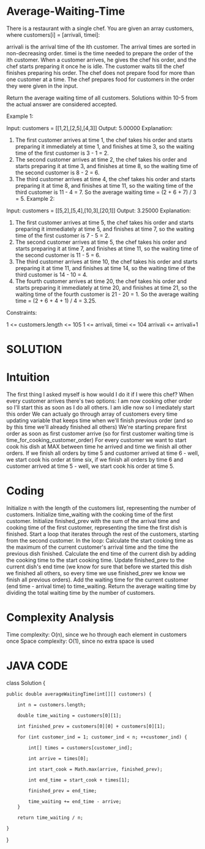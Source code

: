# Average-Waiting-Time

There is a restaurant with a single chef. You are given an array customers, where customers[i] = [arrivali, timei]:

arrivali is the arrival time of the ith customer. The arrival times are sorted in non-decreasing order.
timei is the time needed to prepare the order of the ith customer.
When a customer arrives, he gives the chef his order, and the chef starts preparing it once he is idle. The customer waits till the chef finishes preparing his order. The chef does not prepare food for more than one customer at a time. The chef prepares food for customers in the order they were given in the input.

Return the average waiting time of all customers. Solutions within 10-5 from the actual answer are considered accepted.

Example 1:

Input: customers = [[1,2],[2,5],[4,3]]
Output: 5.00000
Explanation:
1) The first customer arrives at time 1, the chef takes his order and starts preparing it immediately at time 1, and finishes at time 3, so the waiting time of the first customer is 3 - 1 = 2.
2) The second customer arrives at time 2, the chef takes his order and starts preparing it at time 3, and finishes at time 8, so the waiting time of the second customer is 8 - 2 = 6.
3) The third customer arrives at time 4, the chef takes his order and starts preparing it at time 8, and finishes at time 11, so the waiting time of the third customer is 11 - 4 = 7.
So the average waiting time = (2 + 6 + 7) / 3 = 5.
Example 2:

Input: customers = [[5,2],[5,4],[10,3],[20,1]]
Output: 3.25000
Explanation:
1) The first customer arrives at time 5, the chef takes his order and starts preparing it immediately at time 5, and finishes at time 7, so the waiting time of the first customer is 7 - 5 = 2.
2) The second customer arrives at time 5, the chef takes his order and starts preparing it at time 7, and finishes at time 11, so the waiting time of the second customer is 11 - 5 = 6.
3) The third customer arrives at time 10, the chef takes his order and starts preparing it at time 11, and finishes at time 14, so the waiting time of the third customer is 14 - 10 = 4.
4) The fourth customer arrives at time 20, the chef takes his order and starts preparing it immediately at time 20, and finishes at time 21, so the waiting time of the fourth customer is 21 - 20 = 1.
So the average waiting time = (2 + 6 + 4 + 1) / 4 = 3.25.
 
Constraints:

1 <= customers.length <= 105
1 <= arrivali, timei <= 104
arrivali <= arrivali+1

# SOLUTION 

# Intuition
The first thing I asked myself is how would I do it if I were this chef? When every customer arrives there's two options:
I am now cooking other order so I'll start this as soon as I do all others.
I am idle now so I imediately start this order
We can actualy go through array of customers every time updating variable that keeps time when we'll finish previous order (and so by this time we'll already finished all others)
We're starting prepare first order as soon as first customer arrive (so for first customer waiting time is time_for_cooking_customer_order)
For every customer we want to start cook his dish at MAX between time he arrived and time we finish all other orders. If we finish all orders by time 5 and customer arrived at time 6 - well, we start cook his order at time six, if we finish all orders by time 6 and customer arrived at time 5 - well, we start cook his order at time 5.
# Coding
Initialize n with the length of the customers list, representing the number of customers.
Initialize time_waiting with the cooking time of the first customer.
Initialize finished_prev with the sum of the arrival time and cooking time of the first customer, representing the time the first dish is finished.
Start a loop that iterates through the rest of the customers, starting from the second customer. In the loop:
Calculate the start cooking time as the maximum of the current customer's arrival time and the time the previous dish finished.
Calculate the end time of the current dish by adding the cooking time to the start cooking time.
Update finished_prev to the current dish's end time (we know for sure that before we started this dish we finished all others, so every time we use finished_prev we know we finish all previous orders).
Add the waiting time for the current customer (end time - arrival time) to time_waiting.
Return the average waiting time by dividing the total waiting time by the number of customers.

 # Complexity Analysis
 Time complexity: O(n), since we ho through each element in customers once
 Space complexity: O(1), since no extra space is used

 # JAVA CODE

 class Solution {
 
    public double averageWaitingTime(int[][] customers) {

        int n = customers.length;
        
        double time_waiting = customers[0][1];
        
        int finished_prev = customers[0][0] + customers[0][1];

        for (int customer_ind = 1; customer_ind < n; ++customer_ind) {
        
            int[] times = customers[customer_ind];
            
            int arrive = times[0];

            int start_cook = Math.max(arrive, finished_prev);
            
            int end_time = start_cook + times[1];
            
            finished_prev = end_time;
            
            time_waiting += end_time - arrive;
        }

        return time_waiting / n;
        
    }
}
